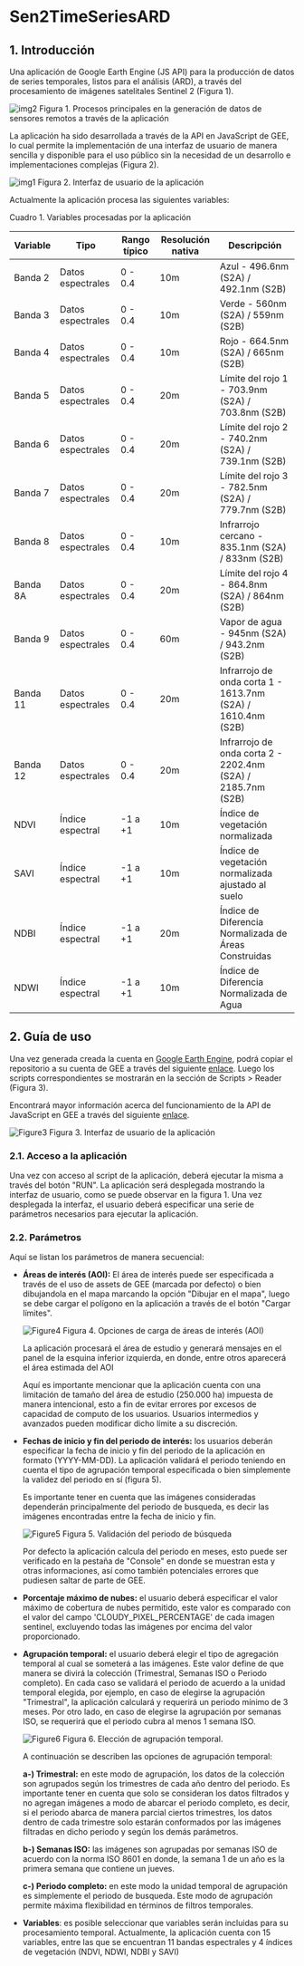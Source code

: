 # Sen2TimeSeriesARD
## 1. Introducción
Una aplicación de Google Earth Engine (JS API) para la producción de datos de series temporales, listos para el análisis (ARD), a través del procesamiento de imágenes satelitales Sentinel 2 (Figura 1).

![img2](docs/es/img/App_workflow_528.jpg)
Figura 1. Procesos principales en la generación de datos de sensores remotos a través de la aplicación

La aplicación ha sido desarrollada a través de la API en JavaScript de GEE, lo cual permite la implementación de una interfaz de usuario de manera sencilla y disponible para el uso público sin la necesidad de un desarrollo e implementaciones complejas (Figura 2).  

![img1](docs/es/img/img01.jpg)
Figura 2. Interfaz de usuario de la aplicación

Actualmente la aplicación procesa las siguientes variables:

Cuadro 1. Variables procesadas por la aplicación

| Variable | Tipo             | Rango típico | Resolución nativa | Descripción |
|----------|------------------|--------------|-------------------|-------------|
| Banda 2  | Datos espectrales | 0 - 0.4      | 10m               | Azul - 496.6nm (S2A) / 492.1nm (S2B) |
| Banda 3  | Datos espectrales | 0 - 0.4      | 10m               | Verde - 560nm (S2A) / 559nm (S2B) |
| Banda 4  | Datos espectrales | 0 - 0.4      | 10m               | Rojo - 664.5nm (S2A) / 665nm (S2B) |
| Banda 5  | Datos espectrales | 0 - 0.4      | 20m               | Límite del rojo 1 - 703.9nm (S2A) / 703.8nm (S2B) |
| Banda 6  | Datos espectrales | 0 - 0.4      | 20m               | Límite del rojo 2 - 740.2nm (S2A) / 739.1nm (S2B) |
| Banda 7  | Datos espectrales | 0 - 0.4      | 20m               | Límite del rojo 3 - 782.5nm (S2A) / 779.7nm (S2B) |
| Banda 8  | Datos espectrales | 0 - 0.4      | 10m               | Infrarrojo cercano - 835.1nm (S2A) / 833nm (S2B) |
| Banda 8A | Datos espectrales | 0 - 0.4      | 20m               | Límite del rojo 4 - 864.8nm (S2A) / 864nm (S2B) |
| Banda 9  | Datos espectrales | 0 - 0.4      | 60m               | Vapor de agua - 945nm (S2A) / 943.2nm (S2B) |
| Banda 11 | Datos espectrales | 0 - 0.4      | 20m               | Infrarrojo de onda corta 1 - 1613.7nm (S2A) / 1610.4nm (S2B) |
| Banda 12 | Datos espectrales | 0 - 0.4      | 20m               | Infrarrojo de onda corta 2 - 2202.4nm (S2A) / 2185.7nm (S2B) |
| NDVI     | Índice espectral  | -1 a +1      | 10m               | Índice de vegetación normalizada |
| SAVI     | Índice espectral  | -1 a +1      | 10m               | Índice de vegetación normalizada ajustado al suelo |
| NDBI     | Índice espectral  | -1 a +1      | 20m               | Índice de Diferencia Normalizada de Áreas Construidas |
| NDWI     | Índice espectral  | -1 a +1      | 10m               | Índice de Diferencia Normalizada de Agua |

## 2. Guía de uso

Una vez generada creada la cuenta en [Google Earth Engine](https://earthengine.google.com/signup/), podrá copiar el repositorio a su cuenta de GEE a través del siguiente [enlace](https://code.earthengine.google.com/?accept_repo=users/charlieswall/proy_conacyt_pinv01_528). Luego los scripts correspondientes se mostrarán en la sección de Scripts > Reader (Figura 3). 

Encontrará mayor información acerca del funcionamiento de la API de JavaScript en GEE a través del siguiente [enlace](https://developers.google.com/earth-engine/tutorials/tutorial_api_01).

![Figure3](img02.jpg)
Figura 3. Interfaz de usuario de la aplicación

### 2.1. Acceso a la aplicación
 Una vez con acceso al script de la aplicación, deberá ejecutar la misma a través del botón "RUN". La aplicación será desplegada mostrando la interfaz de usuario, como se puede observar en la figura 1. Una vez desplegada la interfaz, el usuario deberá especificar una serie de parámetros necesarios para ejecutar la aplicación.
   
### 2.2. Parámetros

Aquí se listan los parámetros de manera secuencial: 

+ **Áreas de interés (AOI):** El área de interés puede ser especificada a través de el uso de assets de GEE (marcada por defecto) o bien dibujandola en el mapa marcando la opción "Dibujar en el mapa", luego se debe cargar el polígono en la aplicación a través de el botón "Cargar límites".
   
   ![Figure4](docs/es/img/img03.jpg)
   Figura 4. Opciones de carga de áreas de interés (AOI)
   
   La aplicación procesará el área de estudio y generará mensajes en el panel de la esquina inferior izquierda, en donde, entre otros aparecerá el área estimada del AOI
   
   Aquí es importante mencionar que la aplicación cuenta con una limitación de tamaño del área de estudio (250.000 ha) impuesta de manera intencional, esto a fin de evitar errores por excesos de capacidad de computo de los usuarios. Usuarios intermedios y avanzados pueden modificar dicho límite a su discreción.
   
+ **Fechas de inicio y fin del periodo de interés:** los usuarios deberán especificar la fecha de inicio y fin del periodo de la aplicación en formato (YYYY-MM-DD). La aplicación validará el periodo teniendo en cuenta el tipo de agrupación temporal especificada o bien simplemente la validez del periodo en sí (figura 5).
  
  Es importante tener en cuenta que las imágenes consideradas dependerán principalmente del periodo de busqueda, es decir las imágenes encontradas entre la fecha de inicio y fin.
  
  ![Figure5](docs/es/img/figura05.jpg)
  Figura 5. Validación del periodo de búsqueda 
  
  Por defecto la aplicación calcula del periodo en meses, esto puede ser verificado en la pestaña de "Console" en donde se muestran esta y otras informaciones, así como también potenciales errores que pudiesen saltar de parte de GEE.

+ **Porcentaje máximo de nubes:** el usuario deberá especificar el valor máximo de cobertura de nubes permitido, este valor es comparado con el valor del campo 'CLOUDY_PIXEL_PERCENTAGE' de cada imagen sentinel, excluyendo todas las imágenes por encima del valor proporcionado.
  
+ **Agrupación temporal:** el usuario deberá elegir el tipo de agregación temporal al cual se someterá a las imágenes. Este valor define de que manera se divirá la colección (Trimestral, Semanas ISO o Periodo completo). En cada caso se validará el periodo de acuerdo a la unidad temporal elegida, por ejemplo, en caso de elegirse la agrupación "Trimestral", la aplicación calculará y requerirá un periodo mínimo de 3 meses. Por otro lado, en caso de elegirse la agrupación por semanas ISO, se requerirá que el periodo cubra al menos 1 semana ISO.
    
    ![Figure6](docs/es/img/figura07.jpg)
    Figura 6. Elección de agrupación temporal. 
    
    A continuación se describen las opciones de agrupación temporal:

    **a-) Trimestral:** en este modo de agrupación, los datos de la colección son agrupados según los trimestres de cada año dentro del periodo. Es importante tener en cuenta que solo se consideran los datos filtrados y no agregan imágenes a modo de abarcar el periodo completo, es decir, si el periodo abarca de manera parcial ciertos trimestres, los datos dentro de cada trimestre solo estarán conformados por las imágenes filtradas en dicho periodo y según los demás parámetros.

    **b-) Semanas ISO:** las imágenes son agrupadas por semanas ISO de acuerdo con la norma ISO 8601 en donde, la semana 1 de un año es la primera semana que contiene un jueves.

    **c-) Periodo completo:** en este modo la unidad temporal de agrupación es simplemente el periodo de busqueda. Este modo de agrupación permite máxima flexibilidad en términos de filtros temporales.

+ **Variables**: es posible seleccionar que variables serán incluidas para su procesamiento temporal. Actualmente, la aplicación cuenta con 15 variables, entre las que se encuentran 11 bandas espectrales y 4 índices de vegetación (NDVI, NDWI, NDBI y SAVI)


